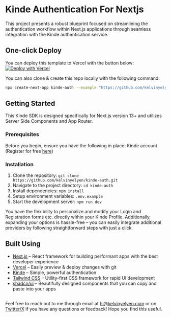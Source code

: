 # Kinde Authentication For Nextjs

This project presents a robust blueprint focused on streamlining the authentication workflow within Next.js applications through seamless integration with the Kinde authentication service. 

## One-click Deploy

You can deploy this template to Vercel with the button below: [![Deploy with Vercel](https://vercel.com/button)](https://vercel.com/new/clone?repository-url=https%3A%2F%2Fgithub.com%2Fkelvinyelyen%2Fkinde-auth)

You can also clone & create this repo locally with the following command:

```bash
npx create-next-app kinde-auth --example "https://github.com/kelvinyelyen/kinde-auth"
```


## Getting Started

This Kinde SDK is designed specifically for Next.js version 13+ and utilizes Server Side Components and App Router.

### Prerequisites

Before you begin, ensure you have the following in place:
Kinde account (Register for free [here](https://app.kinde.com/register))

### Installation

1. Clone the repository: `git clone https://github.com/kelvinyelyen/kinde-auth.git`
2. Navigate to the project directory: `cd kinde-auth`
3. Install dependencies: `npm install`
4. Setup environment variables: `.env.example`
4. Start the development server: `npm run dev`

You have the flexibility to personalize and modify your Login and Registration forms etc. directly within your Kinde Profile. Additionally, expanding your options is hassle-free – you can easily integrate additional providers by following straightforward steps with just a click.


## Built Using

- [Next.js](https://nextjs.org/) – React framework for building performant apps with the best developer experience
- [Vercel](https://vercel.com/) – Easily preview & deploy changes with git
- [Kinde](https://kinde.com/docs/developer-tools/nextjs-sdk/) – Simple, powerful authentication
- [Tailwind CSS](https://tailwindcss.com/) – Utility-first CSS framework for rapid UI development
- [shadcn/ui](https://ui.shadcn.com/) – Beautifully designed components that you can copy and paste into your apps


##
Feel free to reach out to me through email at [hi@kelvinyelyen.com](kelvinyelyen@gmail.com) or on [Twitter/X](https://twitter.com/kelvinyelyen) if you have any questions or feedback! Hope you find this useful.

